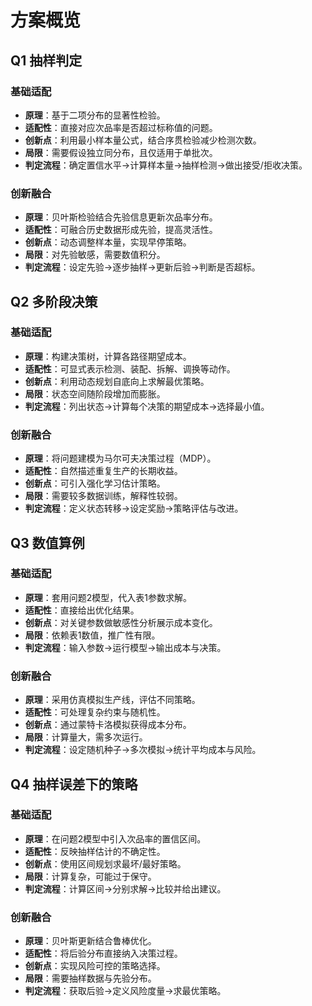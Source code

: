 # 方案概览

## Q1 抽样判定
### 基础适配
- **原理**：基于二项分布的显著性检验。
- **适配性**：直接对应次品率是否超过标称值的问题。
- **创新点**：利用最小样本量公式，结合序贯检验减少检测次数。
- **局限**：需要假设独立同分布，且仅适用于单批次。
- **判定流程**：确定置信水平→计算样本量→抽样检测→做出接受/拒收决策。

### 创新融合
- **原理**：贝叶斯检验结合先验信息更新次品率分布。
- **适配性**：可融合历史数据形成先验，提高灵活性。
- **创新点**：动态调整样本量，实现早停策略。
- **局限**：对先验敏感，需要数值积分。
- **判定流程**：设定先验→逐步抽样→更新后验→判断是否超标。

## Q2 多阶段决策
### 基础适配
- **原理**：构建决策树，计算各路径期望成本。
- **适配性**：可显式表示检测、装配、拆解、调换等动作。
- **创新点**：利用动态规划自底向上求解最优策略。
- **局限**：状态空间随阶段增加而膨胀。
- **判定流程**：列出状态→计算每个决策的期望成本→选择最小值。

### 创新融合
- **原理**：将问题建模为马尔可夫决策过程（MDP）。
- **适配性**：自然描述重复生产的长期收益。
- **创新点**：可引入强化学习估计策略。
- **局限**：需要较多数据训练，解释性较弱。
- **判定流程**：定义状态转移→设定奖励→策略评估与改进。

## Q3 数值算例
### 基础适配
- **原理**：套用问题2模型，代入表1参数求解。
- **适配性**：直接给出优化结果。
- **创新点**：对关键参数做敏感性分析展示成本变化。
- **局限**：依赖表1数值，推广性有限。
- **判定流程**：输入参数→运行模型→输出成本与决策。

### 创新融合
- **原理**：采用仿真模拟生产线，评估不同策略。
- **适配性**：可处理复杂约束与随机性。
- **创新点**：通过蒙特卡洛模拟获得成本分布。
- **局限**：计算量大，需多次运行。
- **判定流程**：设定随机种子→多次模拟→统计平均成本与风险。

## Q4 抽样误差下的策略
### 基础适配
- **原理**：在问题2模型中引入次品率的置信区间。
- **适配性**：反映抽样估计的不确定性。
- **创新点**：使用区间规划求最坏/最好策略。
- **局限**：计算复杂，可能过于保守。
- **判定流程**：计算区间→分别求解→比较并给出建议。

### 创新融合
- **原理**：贝叶斯更新结合鲁棒优化。
- **适配性**：将后验分布直接纳入决策过程。
- **创新点**：实现风险可控的策略选择。
- **局限**：需要抽样数据与先验分布。
- **判定流程**：获取后验→定义风险度量→求最优策略。
